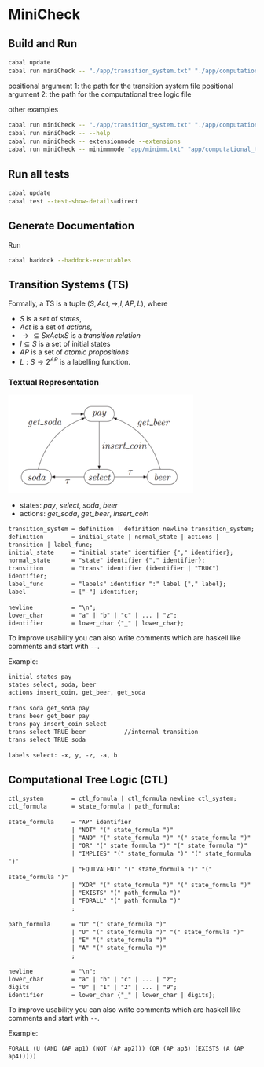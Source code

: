 # MiniCheck

## Build and Run

```bash
cabal update
cabal run miniCheck -- "./app/transition_system.txt" "./app/computation_tree_logic.txt"
```

positional argument 1: the path for the transition system file
positional argument 2: the path for the computational tree logic file

other examples

```bash
cabal run miniCheck -- "./app/transition_system.txt" "./app/computation_tree_logic.txt" --ts
cabal run miniCheck -- --help
cabal run miniCheck -- extensionmode --extensions
cabal run miniCheck -- minimmmode "app/minimm.txt" "app/computational_tree_logic.txt"
```

## Run all tests

```bash
cabal update
cabal test --test-show-details=direct
```

## Generate Documentation

Run

```bash
cabal haddock --haddock-executables
```

## Transition Systems (TS)

Formally, a TS is a tuple $(S, Act, \to, I, AP, L)$, where

- $S$ is a set of _states_,
- $Act$ is a set of _actions_,
- $\to \subseteq S x Act x S$ is a _transition relation_
- $I \subseteq S$ is a set of initial states
- $AP$ is a set of _atomic propositions_
- $L : S \to 2^{AP}$ is a labelling function.

### Textual Representation

![TS example image](ts_example.png)

- states: _pay_, _select_, _soda_, _beer_
- actions: _get_soda_, _get_beer_, _insert_coin_

```ebnf
transition_system = definition | definition newline transition_system;
definition        = initial_state | normal_state | actions | transition | label_func;
initial_state     = "initial state" identifier {"," identifier};
normal_state      = "state" identifier {"," identifier};
transition        = "trans" identifier (identifier | "TRU€") identifier;
label_func        = "labels" identifier ":" label {"," label};
label             = ["-"] identifier;

newline           = "\n";
lower_char        = "a" | "b" | "c" | ... | "z";
identifier        = lower_char {"_" | lower_char};
```

To improve usability you can also write comments which are haskell like comments
and start with `--`.

Example:

```
initial states pay
states select, soda, beer
actions insert_coin, get_beer, get_soda

tr️ans soda get_soda pay
trans beer get_beer pay
trans pay insert_coin select
trans select TRUE beer           //internal transition
trans select TRUE soda

labels select: -x, y, -z, -a, b
```

## Computational Tree Logic (CTL)

```ebnf
ctl_system        = ctl_formula | ctl_formula newline ctl_system;
ctl_formula       = state_formula | path_formula;

state_formula     = "AP" identifier
                  | "NOT" "(" state_formula ")"
                  | "AND" "(" state_formula ")" "(" state_formula ")"
                  | "OR" "(" state_formula ")" "(" state_formula ")"
                  | "IMPLIES" "(" state_formula ")" "(" state_formula ")"
                  | "EQUIVALENT" "(" state_formula ")" "(" state_formula ")"
                  | "XOR" "(" state_formula ")" "(" state_formula ")"
                  | "EXISTS" "(" path_formula ")"
                  | "FORALL" "(" path_formula ")"
                  ;

path_formula      = "O" "(" state_formula ")"
                  | "U" "(" state_formula ")" "(" state_formula ")"
                  | "E" "(" state_formula ")"
                  | "A" "(" state_formula ")"
                  ;

newline           = "\n";
lower_char        = "a" | "b" | "c" | ... | "z";
digits            = "0" | "1" | "2" | ... | "9";
identifier        = lower_char {"_" | lower_char | digits};
```

To improve usability you can also write comments which are haskell like comments
and start with `--`.

Example:

```
FORALL (U (AND (AP ap1) (NOT (AP ap2))) (OR (AP ap3) (EXISTS (A (AP ap4)))))
```
